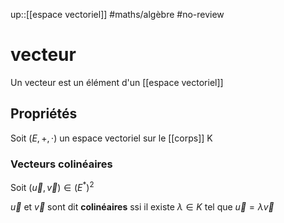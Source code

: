 up::[[espace vectoriel]]
#maths/algèbre #no-review 
# vecteur
Un vecteur est un élément d'un [[espace vectoriel]]

## Propriétés
Soit $(E, +, \cdot)$ un espace vectoriel sur le [[corps]] K


### Vecteurs colinéaires
Soit $(\vec{u},\vec{v}) \in (E^{*})^{2}$

$\vec{u}$ et $\vec{v}$ sont dit **colinéaires** ssi il existe $\lambda \in K$ tel que $\vec{u} = \lambda\vec{v}$
